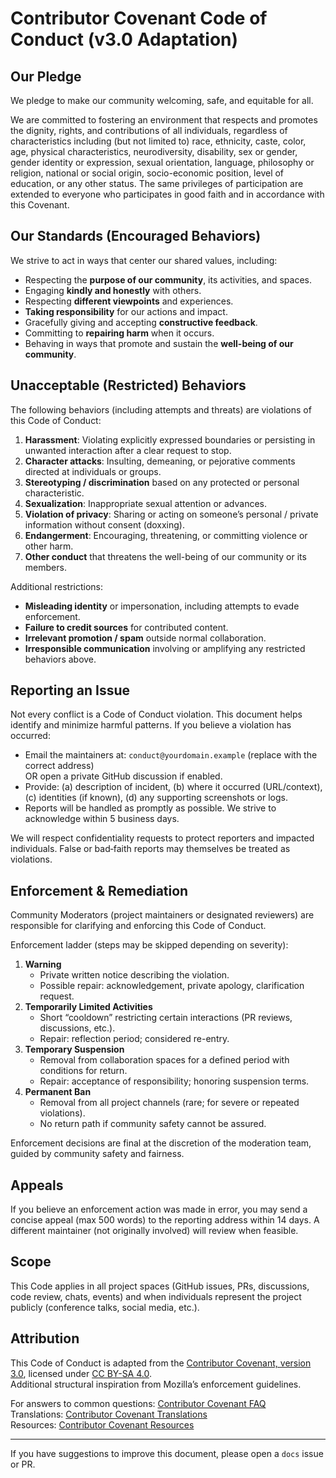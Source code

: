 # Contributor Covenant Code of Conduct (v3.0 Adaptation)

## Our Pledge

We pledge to make our community welcoming, safe, and equitable for all.

We are committed to fostering an environment that respects and promotes the dignity, rights, and contributions of all individuals, regardless of characteristics including (but not limited to) race, ethnicity, caste, color, age, physical characteristics, neurodiversity, disability, sex or gender, gender identity or expression, sexual orientation, language, philosophy or religion, national or social origin, socio-economic position, level of education, or any other status. The same privileges of participation are extended to everyone who participates in good faith and in accordance with this Covenant.

## Our Standards (Encouraged Behaviors)

We strive to act in ways that center our shared values, including:

- Respecting the **purpose of our community**, its activities, and spaces.
- Engaging **kindly and honestly** with others.
- Respecting **different viewpoints** and experiences.
- **Taking responsibility** for our actions and impact.
- Gracefully giving and accepting **constructive feedback**.
- Committing to **repairing harm** when it occurs.
- Behaving in ways that promote and sustain the **well-being of our community**.

## Unacceptable (Restricted) Behaviors

The following behaviors (including attempts and threats) are violations of this Code of Conduct:

1. **Harassment**: Violating explicitly expressed boundaries or persisting in unwanted interaction after a clear request to stop.
2. **Character attacks**: Insulting, demeaning, or pejorative comments directed at individuals or groups.
3. **Stereotyping / discrimination** based on any protected or personal characteristic.
4. **Sexualization**: Inappropriate sexual attention or advances.
5. **Violation of privacy**: Sharing or acting on someone’s personal / private information without consent (doxxing).
6. **Endangerment**: Encouraging, threatening, or committing violence or other harm.
7. **Other conduct** that threatens the well-being of our community or its members.

Additional restrictions:

- **Misleading identity** or impersonation, including attempts to evade enforcement.
- **Failure to credit sources** for contributed content.
- **Irrelevant promotion / spam** outside normal collaboration.
- **Irresponsible communication** involving or amplifying any restricted behaviors above.

## Reporting an Issue

Not every conflict is a Code of Conduct violation. This document helps identify and minimize harmful patterns. If you believe a violation has occurred:

- Email the maintainers at: `conduct@yourdomain.example` (replace with the correct address)  
  OR open a private GitHub discussion if enabled.
- Provide: (a) description of incident, (b) where it occurred (URL/context), (c) identities (if known), (d) any supporting screenshots or logs.
- Reports will be handled as promptly as possible. We strive to acknowledge within 5 business days.

We will respect confidentiality requests to protect reporters and impacted individuals. False or bad‑faith reports may themselves be treated as violations.

## Enforcement & Remediation

Community Moderators (project maintainers or designated reviewers) are responsible for clarifying and enforcing this Code of Conduct.

Enforcement ladder (steps may be skipped depending on severity):

1. **Warning**  
   - Private written notice describing the violation.  
   - Possible repair: acknowledgement, private apology, clarification request.
2. **Temporarily Limited Activities**  
   - Short “cooldown” restricting certain interactions (PR reviews, discussions, etc.).  
   - Repair: reflection period; considered re-entry.
3. **Temporary Suspension**  
   - Removal from collaboration spaces for a defined period with conditions for return.  
   - Repair: acceptance of responsibility; honoring suspension terms.
4. **Permanent Ban**  
   - Removal from all project channels (rare; for severe or repeated violations).  
   - No return path if community safety cannot be assured.

Enforcement decisions are final at the discretion of the moderation team, guided by community safety and fairness.

## Appeals

If you believe an enforcement action was made in error, you may send a concise appeal (max 500 words) to the reporting address within 14 days. A different maintainer (not originally involved) will review when feasible.

## Scope

This Code applies in all project spaces (GitHub issues, PRs, discussions, code review, chats, events) and when individuals represent the project publicly (conference talks, social media, etc.).

## Attribution

This Code of Conduct is adapted from the [Contributor Covenant, version 3.0](https://www.contributor-covenant.org/version/3/0/), licensed under [CC BY-SA 4.0](https://creativecommons.org/licenses/by-sa/4.0/).  
Additional structural inspiration from Mozilla’s enforcement guidelines.

For answers to common questions: [Contributor Covenant FAQ](https://www.contributor-covenant.org/faq)  
Translations: [Contributor Covenant Translations](https://www.contributor-covenant.org/translations)  
Resources: [Contributor Covenant Resources](https://www.contributor-covenant.org/resources)

---
If you have suggestions to improve this document, please open a `docs` issue or PR.
